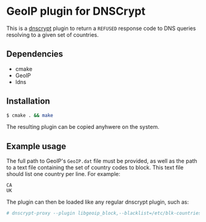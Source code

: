 GeoIP plugin for DNSCrypt
=========================

This is a [dnscrypt](http://dnscrypt.org) plugin to return a `REFUSED`
response code to DNS queries resolving to a given set of countries.

Dependencies
------------

- cmake
- GeoIP
- ldns

Installation
------------

```bash
$ cmake . && make
```

The resulting plugin can be copied anyhwere on the system.

Example usage
-------------

The full path to GeoIP's `GeoIP.dat` file must be provided, as well as
the path to a text file containing the set of country codes to block.
This text file should list one country per line. For example:

    CA
    UK

The plugin can then be loaded like any regular dnscrypt plugin, such as:

```bash
# dnscrypt-proxy --plugin libgeoip_block,--blacklist=/etc/blk-countries,--geoipdb=/etc/GeoIP.dat
```
